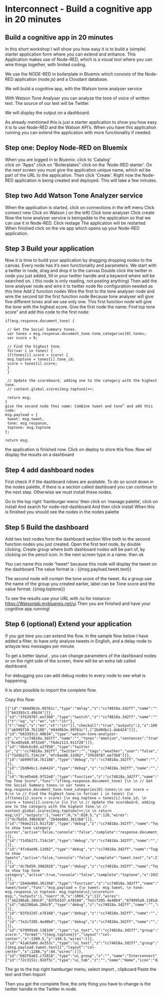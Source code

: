 
# Interconnect - Build a cognitive app in 20 minutes

## Build a cognitive app in 20 minutes

In this short workshop I will show you how easy it is to build a (simple) starter application form where you can extend and enhance.
This Application makes use of Node-RED, which is a visual tool where you can wire things together, with limited coding.

We use the NODE-RED in boilerplate in Bluemix which consists of the Node-RED application (node.js) and a Cloudant database.

We will build a cognitive app, with the Watson tome analyser service

With Watson Tone Analyser you can analyze the tone of voice of written text. The source of our text will be Twitter. 

We will display the output on a dashboard.

As already mentioned this is just a starter application to show you how easy it is to use Node-RED and the Watson API’s. When you have this application running you can extend the application with more functionality if needed.

## Step one: Deploy Node-RED on Bluemix

When you are logged in to Bluemix:
click to 'Catalog'  
click on “Apps”
click on “Boilerplates”
click on the 'Node-RED starter'. 
On the next screen you must give the application unique name, which wil be part of the URL to the application. 
Then click 'Create'. 
Right now the Node-RED application is being created and deployed. This will take a few minutes. 

## Step two Add Watson Tone Analyzer service

When the application is started, click on connections in the left menu
Click connect new
Click on Watson ( on the left)
Click tone analyser
Click create
Now the tone analyser service is beingadde to the application so that we can use it in Node-RED.
Click restage
The application will be restarted
When finished click on the vie app which opens up your Node-RED application.

## Step 3 Build your application
Now it is time to build your application by dragging dropping nodes to the canvas.
Every node has it’s own functionality and parameters.
We start with a twitter in node, drag and drop it to the canvas
Double click the twitter in node you just added, fill in your twitter handle and a keyword where will be searched on. ( this node is only reading, not posting anything)
Then add the tone analyser node and wire it to twitter node
No configuration needed as this time
Add 2 function nodes
Wire the first to the tone analyser node and wire the second tot the first function node
Because tone analyser will give five different tones and we use only one. This first function node will give the tone with the highest score. 
Give the first node the name: Find top tone score” and add this code to the first node:

```
if(msg.response.document_tone) {
 
 // Get the Social Summary tones.
 var tones = msg.response.document_tone.tone_categories[0].tones;
 var score = 0;
 
 // Find the highest tone.
 for(var i in tones) {
 if(tones[i].score > score) {
 msg.toptone = tones[i].tone_id; 
 score = tones[i].score;
 }
 }
 
 // Update the scoreboard, adding one to the category with the highest tone.
 // context.global.scores[msg.toptone]++;
 
 return msg;
}
give the second node thei name: Combine tweet and tone” and add this code:
msg.payload = {
 tweet: msg.tweet, 
 tone: msg.response,
 toptone: msg.toptone
};

return msg;
```

the application is finished now.
Click on deploy to store this flow.
Now wil display the results on a dashboard

## Step 4 add dashboard nodes 
First check if if the dashboard ndoes are available. To do so scroll down in the nodes palette, if there is a section called dashboard you can continue to the next step. Otherwise we must install these nodes.

Go to the top right ‘hamburger menu’ then click on ‘manage palette’, click on install
And search for node-red-dashboard
And then click install
When this is finished you should see the nodes  in the nodes palette

## Step 5 Build the dashboard

Add two text nodes form the dashboard section
Wire both to the second function nodes you just created.
Open the first text node, by double clicking.
Create group where both dashboard nodes will be part of, by clicking on the pencil icon. In the next screen type in a name. then ok

You can name this node “tweet” because this node will display the tweet on the dashboard
The value format is : {{msg.payload.tweet.text}}


The second node will contain the tone score of the tweet. As a group use the name of the group you created earlier, label can be Tone score and the value format: {{msg.toptone}}

To see the results use your URL with /ui for instance: https://Watsonlab.mybluemix.net/ui 
Then you are finished and have your cognitive app running! 


 ## Step 6 (optional) Extend your application

If you got time you can extend the flow. In the sample flow below I have added a filter, to have only analyse tweets in English, and a delay node to anlayze less messages per minute.


To get a better layout , you can change parameters of the dashboard nodes or on the right side of the screen, there will be an extra tab called dashboard.

For debugging you can add debug nodes to every node to see what is happening.

It is also possible to import the complete flow.

Copy this flow:
```
[{"id":"484d9b3e.99761c","type":"delay","z":"cc74818a.3d2ff","name":"","pauseType":"queue","timeout":"10","timeoutUnits":"seconds","rate":"1","nbRateUnits":"5","rateUnits":"minute","randomFirst":"1","randomLast":"5","randomUnits":"seconds","drop":false,"x":389.5,"y":121.75,"wires":[["b63393c3.49b34"]]},{"id":"3f639787.ee73b8","type":"switch","z":"cc74818a.3d2ff","name":"","property":"lang","propertyType":"msg","rules":[{"t":"eq","v":"en","vt":"str"},{"t":"neq","v":"en","vt":"str"}],"checkall":"true","outputs":2,"x":189.5,"y":124.75,"wires":[["ab999718.7b1188","484d9b3e.99761c"],["2bd04bc1.dab424"]]},{"id":"b63393c3.49b34","type":"watson-tone-analyzer-v3","z":"cc74818a.3d2ff","name":"","tones":"emotion","sentences":"true","contentType":"false","x":590,"y":122.25,"wires":[["8ce05eb8.9f52e8","f6de2113.911f28"]]},{"id":"dbdcbc8d.a27958","type":"twitter in","z":"cc74818a.3d2ff","twitter":"","tags":"weather","user":"false","name":"","topic":"tweets","x":60,"y":124.5,"wires":[["71d5b271.714c24","4fc0ae96.12d92","3f639787.ee73b8"]]},{"id":"ab999718.7b1188","type":"debug","z":"cc74818a.3d2ff","name":"","active":true,"console":"false","complete":"false","x":364.5,"y":40.5,"wires":[]},{"id":"2bd04bc1.dab424","type":"debug","z":"cc74818a.3d2ff","name":"","active":true,"console":"false","complete":"false","x":334.25,"y":197.24996948242188,"wires":[]},{"id":"8ce05eb8.9f52e8","type":"function","z":"cc74818a.3d2ff","name":"Find Top Tone Score","func":"if(msg.response.document_tone) {\n \n // Get the Social Summary tones.\n var tones = msg.response.document_tone.tone_categories[0].tones;\n var score = 0;\n \n // Find the highest tone.\n for(var i in tones) {\n if(tones[i].score > score) {\n msg.toptone = tones[i].tone_id; \n score = tones[i].score;\n }\n }\n \n // Update the scoreboard, adding one to the category with the highest tone.\n // context.global.scores[msg.toptone]++;\n \n return msg;\n}","outputs":1,"noerr":0,"x":820.5,"y":118,"wires":[["dc7bd59.3902028","2b4de80d.3613b8"]]},{"id":"f6de2113.911f28","type":"debug","z":"cc74818a.3d2ff","name":"Toggle to show tone category scores","active":false,"console":"false","complete":"response.document_tone.tone_categories","x":821.9000244140625,"y":33.9666748046875,"wires":[]},{"id":"71d5b271.714c24","type":"debug","z":"cc74818a.3d2ff","name":"","active":false,"console":"false","complete":"lang","x":140.5,"y":55.5,"wires":[]},{"id":"4fc0ae96.12d92","type":"debug","z":"cc74818a.3d2ff","name":"Toggle to show tweets","active":false,"console":"false","complete":"tweet.text","x":217.24996948242188,"y":253.25,"wires":[]},{"id":"dc7bd59.3902028","type":"debug","z":"cc74818a.3d2ff","name":"Toggle to show top tone category","active":true,"console":"false","complete":"toptone","x":1015.0000610351562,"y":75.5,"wires":[]},{"id":"2b4de80d.3613b8","type":"function","z":"cc74818a.3d2ff","name":"Combine tweet/tone","func":"msg.payload = {\n tweet: msg.tweet, \n tone: msg.response,\n toptone: msg.toptone\n};\n\nreturn msg;","outputs":1,"noerr":0,"x":1069,"y":117,"wires":[["ab2386ab.28dc9","83fb32d7.e78168","7e2cf205.4e48b4","679995a9.1381d4","41ab3a0d.de352c"]]},{"id":"ab2386ab.28dc9","type":"debug","z":"cc74818a.3d2ff","name":"","active":false,"console":"false","complete":"payload.tweet.text","x":1333.5000610351562,"y":217.5,"wires":[]},{"id":"83fb32d7.e78168","type":"debug","z":"cc74818a.3d2ff","name":"","active":false,"console":"false","complete":"response.document_tone.tone_categories[0].tones","x":1218,"y":293.25,"wires":[]},{"id":"7e2cf205.4e48b4","type":"debug","z":"cc74818a.3d2ff","name":"","active":false,"console":"false","complete":"toptone","x":1351.5,"y":32.250030517578125,"wires":[]},{"id":"679995a9.1381d4","type":"ui_text","z":"cc74818a.3d2ff","group":"b02f6a63.c72918","order":2,"width":0,"height":0,"name":"","label":"tone score:","format":"{{msg.toptone}}","layout":"col-center","x":1309.5,"y":149.5,"wires":[]},{"id":"41ab3a0d.de352c","type":"ui_text","z":"cc74818a.3d2ff","group":"b02f6a63.c72918","order":1,"width":0,"height":0,"name":"","label":"tweet:","format":"{{msg.payload.tweet.text}}","layout":"col-center","x":1288,"y":84,"wires":[]},{"id":"b02f6a63.c72918","type":"ui_group","z":"","name":"Interconnect","tab":"72c3151c.92df5c","disp":true,"width":"6"},{"id":"72c3151c.92df5c","type":"ui_tab","z":"","name":"Home","icon":"dashboard"}]
```
The go to the top right hamburger menu, select import , clipboard
Paste the text and then Import

Then you got the complete flow, the only thing you have to change is the twitter handle in the Twitter in node.
